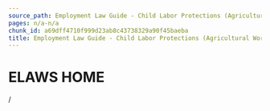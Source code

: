 ```yaml
---
source_path: Employment Law Guide - Child Labor Protections (Agricultural Work).md
pages: n/a-n/a
chunk_id: a69dff4710f999d23ab8c43738329a90f45baeba
title: Employment Law Guide - Child Labor Protections (Agricultural Work)
---
```

# ELAWS HOME

/

